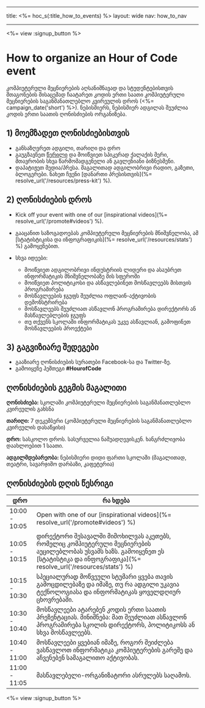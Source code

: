 * * *

title: <%= hoc_s(:title_how_to_events) %> layout: wide nav: how_to_nav

* * *

<%= view :signup_button %>

# How to organize an Hour of Code event

კომპიუტერული მეცნიერების აღსანიშნავად და სტუდენტებისთვის შთაგონების მისაცემად ჩაატარეთ კოდის ერთი საათი კომპიუტერული მეცნიერების საგანმანათლებლო კვირეულის დროს (<%= campaign_date('short') %>). ნებისმიერს, ნებისმიერ ადგილას შეუძლია კოდის ერთი საათის ღონისძიების ორგანიზება.

## 1) მოემზადეთ ღონისძიებისთვის

  * განსაზღვრეთ ადგილი, თარიღი და დრო
  * გაუგზავნეთ [წერილი](https://docs.google.com/a/code.org/document/d/1eP41sKW7y0qq_JvkRIgZK8dWYICaGRZ4CCDETXa78wY/edit) და მოიწვიეთ სპიკერად ქალაქის მერი, მთავრობის სხვა წარმომადგენელი ან გავლენიანი ბიზნესმენი.
  * დაპატიჟეთ მედია/პრესა. მაგალითად ადგილობრივი რადიო, გაზეთი, ბლოგერები. ნახეთ ჩვენი [დანართი პრესისთვის](%= resolve_url('/resources/press-kit') %).

## 2) ღონისძიების დროს

  * Kick off your event with one of our [inspirational videos](%= resolve_url('/promote#videos') %).
  * გააცანით საზოგადოებას კომპიუტერული მეცნიერების მნიშვნელობა, ამ [სტატისტიკისა და ინფოგრაფიკის](%= resolve_url('/resources/stats') %) გამოყენებით.   
      
    
  * სხვა იდეები: 
      * მოიწვიეთ ადგილობრივი ინდუსტრიის ლიდერი და ასაუბრეთ ინფორმატიკის მნიშვნელობაზე მის სფეროში
      * მოიწვიეთ პოლიტიკოსი და ასწავლებინეთ მოსწავლეებს მისთვის პროგრამირება
      * მოსწავლეების ჯგუფს შეუძლია ოფლაინ-აქტივობის დემონსტრირება
      * მოსწავლეებს შეუძლიათ ასწავლონ პროგრამირება დირექტორს ან მასწავლებლების ჯგუფს
      * თუ თქვენს სკოლაში ინფორმატიკას უკვე ასწავლიან, გამოფინეთ მოსწავლეების პროექტები

## 3) გაგვიზიარე შედეგები

  * გააზიარე ღონისძიების სურათები Facebook-სა და Twitter-ზე. 
  * გამოიყენე ჰეშთეგი **#HourofCode**

## ღონისძიების გეგმის მაგალითი

**ღონისძიება:** სკოლაში კომპიუტერული მეცნიერების საგანმანათლებლო კვირეულის გახსნა

**თარიღი:** 7 დეკემბერი (კომპიუტერული მეცნიერების საგანმანათლებლო კვირეულის დასაწყისი)

**დრო:** სასკოლო დროს. სასურველია ნაშუადღევისკენ. ხანგრძლივობა დაახლოებით 1 საათი.

**ადგილმდებარეობა:** ნებისმიერი დიდი ფართი სკოლაში (მაგალითად, თეატრი, სავარჯიშო დარბაზი, კაფეტერია)   
  


## ღონისძიების დღის წესრიგი

| დრო           | რა ხდება                                                                                                                                                                           |
| ------------- | ---------------------------------------------------------------------------------------------------------------------------------------------------------------------------------- |
| 10:00 - 10:05 | Open with one of our [inspirational videos](%= resolve_url('/promote#videos') %)                                                                                                   |
| 10:05 - 10:15 | დირექტორი შესავალში მიმოხილვას აკეთებს, რომელიც კომპიუტერული მეცნიერების აუცილებლობას უსვამს ხაზს. გამოიყენეთ ეს [სტატისტიკა და ინფოგრაფიკა](%= resolve_url('/resources/stats') %) |
| 10:15 - 10:30 | სპეციალურად მოწვეული სტუმარი ყვება თავის გამოცდილებაზე და იმაზე, თუ რა ადგილი უკავია ტექნოლოგიასა და ინფორმატიკას ყოველდღიურ ცხოვრებაში.                                           |
| 10:30 - 10:40 | მოსწავლეები ატარებენ კოდის ერთი საათის პრეზენტაციას. მინიშნება: მათ შეუძლიათ ასწავლონ პროგრამირება სკოლის დირექტორს, პოლიტიკოსს ან სხვა მოსწავლეებს.                               |
| 10:40 - 11:00 | მოსწავლეები ყვებიან იმაზე, როგორ შეიძლება ვასწავლოთ ინფორმატიკა კომპიუტერების გარეშე და აჩვენებენ სამაგალითო აქტივობას.                                                            |
| 11:00 - 11:05 | მასწავლებელი-ორგანიზატორი ასრულებს საღამოს.                                                                                                                                        |

<%= view :signup_button %>